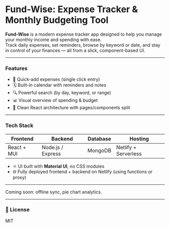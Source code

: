# Fund-Wise: Expense Tracker & Monthly Budgeting Tool

**Fund-Wise** is a modern expense tracker app designed to help you manage your monthly income and spending with ease.  
Track daily expenses, set reminders, browse by keyword or date, and stay in control of your finances — all from a slick, component-based UI.

---

### Features

- 💸 Quick-add expenses (single click entry)
- 🗓️ Built-in calendar with reminders and notes
- 🔍 Powerful search (by day, keyword, or range)
- 📊 Visual overview of spending & budget
- 🧠 Clean React architecture with pages/components split

---

### Tech Stack

| Frontend       | Backend        | Database | Hosting   |
|----------------|----------------|----------|-----------|
| React + MUI    | Node.js / Express | MongoDB  | Netlify + Serverless |

- ⚛️ UI built with **Material UI**, no CSS modules
- 🌐 Fully deployed frontend + backend on Netlify (using functions or proxy)

---

Coming soon: offline sync, pie chart analytics.

---

### 📜 License
MIT

